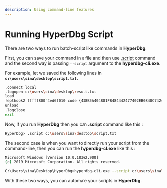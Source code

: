 ```yaml
---
description: Using command-line features
---
```


# Running HyperDbg Script

There are two ways to run batch-script like commands in **HyperDbg**.

First, you can save your command in a file and then use [.script](https://docs.hyperdbg.com/commands/meta-commands/.script) command and the second way is passing `--script` argument to the **hyperdbg-cli.exe**.

For example, let we saved the following lines in **`c:\users\sina\desktop\script.txt`.**

```bash
.connect local
.logopen c:\users\sina\desktop\result.txt
load
!epthook2 fffff800`4ed6f010 code {488B5A404881FB484442477402EB0848C7424048444232C3}
unload
.logclose
exit
```

Now, if you run **HyperDbg** then you can **.script** command like this :

```bash
HyperDbg> .script c:\users\sina\desktop\script.txt
```

The second case is when you want to directly run your script from the command-line, then you can run the **hyperdbg-cl.exe** like this :

```bash
Microsoft Windows [Version 10.0.18362.900]
(c) 2019 Microsoft Corporation. All rights reserved.

C:\Users\sina\Desktop\HyperDbg>hyperdbg-cli.exe --script c:\users\sina\desktop\script.txt
```

With these two ways, you can automate your scripts in **HyperDbg**.

